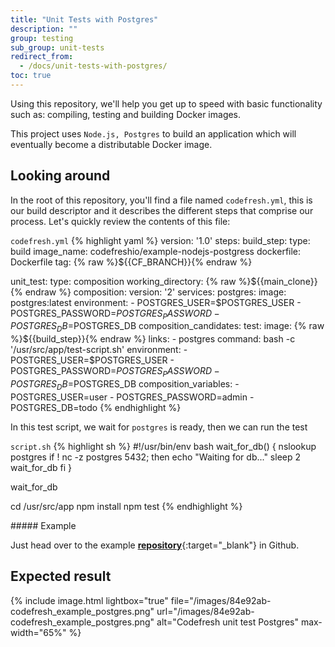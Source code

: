 ```yaml
---
title: "Unit Tests with Postgres"
description: ""
group: testing
sub_group: unit-tests
redirect_from:
  - /docs/unit-tests-with-postgres/
toc: true
---
```


Using this repository, we'll help you get up to speed with basic functionality such as: compiling, testing and building Docker images.

This project uses `Node.js, Postgres` to build an application which will eventually become a distributable Docker image.

## Looking around
In the root of this repository, you'll find a file named `codefresh.yml`, this is our build descriptor and it describes the different steps that comprise our process. Let's quickly review the contents of this file:

  `codefresh.yml`
{% highlight yaml %}
version: '1.0'
steps:
  build_step:
    type: build
    image_name: codefreshio/example-nodejs-postgress
    dockerfile: Dockerfile
    tag: {% raw %}${{CF_BRANCH}}{% endraw %}

  unit_test:
    type: composition
    working_directory: {% raw %}${{main_clone}}{% endraw %}
    composition:
      version: '2'
      services:
        postgres:
          image: postgres:latest
          environment:
            - POSTGRES_USER=$POSTGRES_USER
            - POSTGRES_PASSWORD=$POSTGRES_PASSWORD
            - POSTGRES_DB=$POSTGRES_DB
    composition_candidates:
      test:
        image: {% raw %}${{build_step}}{% endraw %}
        links:
          - postgres
        command: bash -c '/usr/src/app/test-script.sh'
        environment:
          - POSTGRES_USER=$POSTGRES_USER
          - POSTGRES_PASSWORD=$POSTGRES_PASSWORD
          - POSTGRES_DB=$POSTGRES_DB
    composition_variables:
      - POSTGRES_USER=user
      - POSTGRES_PASSWORD=admin
      - POSTGRES_DB=todo
{% endhighlight %} 

In this test script, we wait for  `postgres` is ready, then we can run the test

  `script.sh`
{% highlight sh %}
#!/usr/bin/env bash
wait_for_db() {
  nslookup postgres
  if ! nc -z postgres 5432; then
    echo "Waiting for db..."
    sleep 2
    wait_for_db
  fi
}

wait_for_db

cd /usr/src/app
npm install
npm test
{% endhighlight %} 

<div class="bd-callout bd-callout-info" markdown="1">
##### Example

Just head over to the example [__repository__](https://github.com/codefreshdemo/example_nodejs_postgres){:target="_blank"} in Github.
</div>

## Expected result

{% include image.html lightbox="true" file="/images/84e92ab-codefresh_example_postgres.png" url="/images/84e92ab-codefresh_example_postgres.png" alt="Codefresh unit test Postgres" max-width="65%" %}
